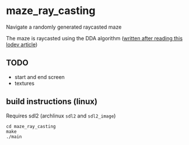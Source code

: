 # maze_ray_casting

Navigate a randomly generated raycasted maze

The maze is raycasted using the DDA algorithm ([written after reading this lodev article](https://lodev.org/cgtutor/raycasting.html))

## TODO

- start and end screen
- textures

## build instructions (linux)

Requires sdl2 (archlinux `sdl2` and `sdl2_image`)

```
cd maze_ray_casting
make
./main
```
